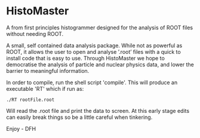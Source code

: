 # HistoMaster
A from first principles histogrammer designed for the analysis of ROOT files without needing ROOT.

A small, self contained data analysis package. While not as powerful as ROOT, it allows the user to 
open and analyse ’.root’ files with a quick to install code that is easy to use.  Through HistoMaster
we hope to democratise the analysis of particle and nuclear physics data, and lower the barrier to 
meaningful information.


In order to compile, run the shell script 'compile'. This will produce an executable 'RT' which if run as:

	./RT rootFile.root

Will read the .root file and print the data to screen. At this early stage edits can easily break things
so be a little careful when tinkering.


Enjoy - DFH



